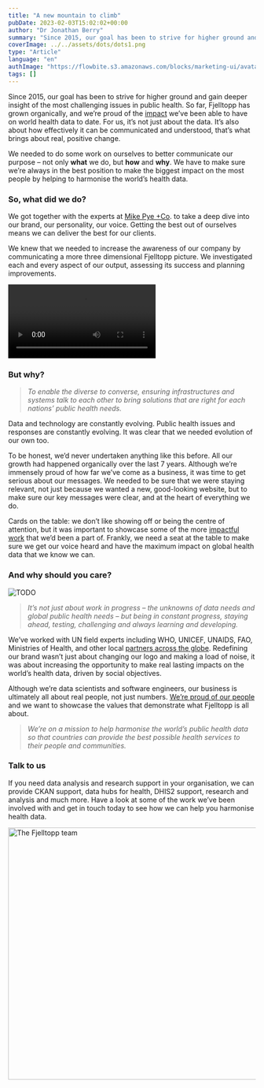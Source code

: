 ```yaml
---
title: "A new mountain to climb"
pubDate: 2023-02-03T15:02:02+00:00
author: "Dr Jonathan Berry"
summary: "Since 2015, our goal has been to strive for higher ground and gain deeper insight of the most challenging issues in public health."
coverImage: ../../assets/dots/dots1.png
type: "Article"
language: "en"
authImage: "https://flowbite.s3.amazonaws.com/blocks/marketing-ui/avatars/bonnie-green.png"
tags: []
---
```


Since 2015, our goal has been to strive for higher ground and gain deeper insight of the most challenging issues in public health. So far, Fjelltopp has grown organically, and we’re proud of the [impact](https://www.fjelltopp.org/projects/) we’ve been able to have on world health data to date. For us, it’s not just about the data. It’s also about how effectively it can be communicated and understood, that’s what brings about real, positive change.

We needed to do some work on ourselves to better communicate our purpose – not only **what** we do, but **how** and **why**. We have to make sure we’re always in the best position to make the biggest impact on the most people by helping to harmonise the world’s health data.

### So, what did we do?

We got together with the experts at [Mike Pye +Co](https://mikepyemarketing.com/). to take a deep dive into our brand, our personality, our voice. Getting the best out of ourselves means we can deliver the best for our clients.

We knew that we needed to increase the awareness of our company by communicating a more three dimensional Fjelltopp picture. We investigated each and every aspect of our output, assessing its success and planning improvements.

<video class="w-full h-auto rounded-xl my-6" controls="" autoplay src="/fjelltopp-astro/videos/fjelltopp-dots.mp4"></video>

### But why?

> _To enable the diverse to converse, ensuring infrastructures and systems talk to each other to bring solutions that are right for each nations’ public health needs._

Data and technology are constantly evolving. Public health issues and responses are constantly evolving. It was clear that we needed evolution of our own too.

To be honest, we’d never undertaken anything like this before. All our growth had happened organically over the last 7 years. Although we’re immensely proud of how far we’ve come as a business, it was time to get serious about our messages. We needed to be sure that we were staying relevant, not just because we wanted a new, good-looking website, but to make sure our key messages were clear, and at the heart of everything we do.

Cards on the table: we don’t like showing off or being the centre of attention, but it was important to showcase some of the more [impactful work](https://www.fjelltopp.org/timeline/) that we’d been a part of. Frankly, we need a seat at the table to make sure we get our voice heard and have the maximum impact on global health data that we know we can.

### And why should you care?

<Image class="place-self-start sm:w-full md:float-left md:w-md pb-5 pr-5" src="/fjelltopp-astro/src/assets/dots/dots2.jpg" alt="TODO"/>

> _It’s not just about work in progress – the unknowns of data needs and global public health needs – but being in constant progress, staying ahead, testing, challenging and always learning and developing._

We’ve worked with UN field experts including WHO, UNICEF, UNAIDS, FAO, Ministries of Health, and other local [partners across the globe](https://www.fjelltopp.org/projects/). Redefining our brand wasn’t just about changing our logo and making a load of noise, it was about increasing the opportunity to make real lasting impacts on the world’s health data, driven by social objectives.

Although we’re data scientists and software engineers, our business is ultimately all about real people, not just numbers. [We’re proud of our people](https://www.fjelltopp.org/about/) and we want to showcase the values that demonstrate what Fjelltopp is all about.

> _We’re on a mission to help harmonise the world’s public health data so that countries can provide the best possible health services to their people and communities._

### Talk to us

If you need data analysis and research support in your organisation, we can provide CKAN support, data hubs for health, DHIS2 support, research and analysis and much more. Have a look at some of the work we’ve been involved with and get in touch today to see how we can help you harmonise health data.

<Image class="place-self-center" src="/fjelltopp-astro/src/assets/summits/2019-helsinki/team1.jpg" alt="The Fjelltopp team" width=512/>
